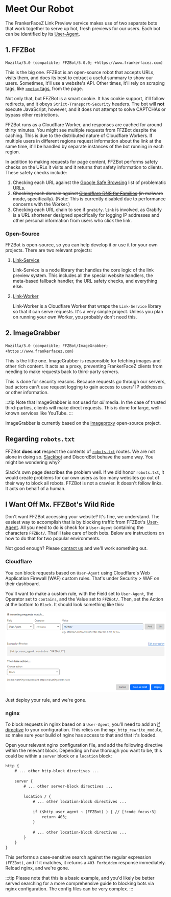 # Meet Our Robot

The FrankerFaceZ Link Preview service makes use of two separate bots that
work together to serve up hot, fresh previews for our users. Each bot can
be identified by its [User-Agent](https://en.wikipedia.org/wiki/User-Agent_header).

## 1. FFZBot
`Mozilla/5.0 (compatible; FFZBot/5.0.0; +https://www.frankerfacez.com)`

This is the big one. FFZBot is an open-source robot that accepts URLs,
visits them, and does its best to extract a useful summary to show our
users. Sometimes, it'll use a website's API. Other times, it'll rely on
scraping tags, like [`<meta>` tags](https://en.wikipedia.org/wiki/Meta_element),
from the page.

Not only that, but FFZBot is a smart cookie. It has cookie support, it'll
follow redirects, and it obeys `Strict-Transport-Security` headers. The bot
will **not** execute JavaScript, however, and it does not attempt to solve
CAPTCHAs or bypass other restrictions.

FFZBot runs as a Cloudflare Worker, and responses are cached for around
thirty minutes. You might see multiple requests from FFZBot despite the
caching. This is due to the distributed nature of Cloudflare Workers. If
multiple users in different regions request information about the link at
the same time, it'll be handled by separate instances of the bot running
in each region.

In addition to making requests for page content, FFZBot performs safety checks
on the URLs it visits and it returns that safety information to clients.
These safety checks include:

1. Checking each URL against the [Google Safe Browsing](https://safebrowsing.google.com/) list of problematic URLs.
2. ~~Checking each domain against [Cloudflare DNS for Families](https://developers.cloudflare.com/1.1.1.1/setup/#1111-for-families) (in malware mode, specifically).~~ (Note: This is currently disabled due to performance concerns with the Worker.)
3. Checking each URL chain to see if `grabify.link` is involved, as Grabify is
a URL shortener designed specifically for logging IP addresses and other personal
information from users who click the link.

### Open-Source

FFZBot is open-source, so you can help develop it or use it for your own
projects. There are two relevant projects:

1. [Link-Service](https://github.com/FrankerFaceZ/Link-Service)

    Link-Service is a node library that handles the core logic of the link
    preview system. This includes all the special website handlers, the
    meta-based fallback handler, the URL safety checks, and everything else.

    <LinkPreview
        :forceShort="true"
        :link="true"
        href="https://github.com/FrankerFaceZ/Link-Service"
    />

2. [Link-Worker](https://github.com/FrankerFaceZ/Link-Worker)

    Link-Worker is a Cloudflare Worker that wraps the `Link-Service` library
    so that it can serve requests. It's a very simple project. Unless you
    plan on running your own Worker, you probably don't need this.

    <LinkPreview
        :forceShort="true"
        :link="true"
        href="https://github.com/FrankerFaceZ/Link-Worker"
    />
    


## 2. ImageGrabber
`Mozilla/5.0 (compatible; FFZBot/ImageGrabber; +https://www.frankerfacez.com)`

This is the little one. ImageGrabber is responsible for fetching images
and other rich content. It acts as a proxy, preventing FrankerFaceZ clients
from needing to make requests back to third-party servers.

This is done for security reasons. Because requests go through our servers,
bad actors can't use request logging to gain access to users' IP addresses
or other information.

:::tip
Note that ImageGrabber is not used for *all* media. In the case of trusted
third-parties, clients will make direct requests. This is done for large,
well-known services like YouTube.
:::

ImageGrabber is currently based on the [imageproxy](https://github.com/willnorris/imageproxy) open-source project.

<LinkPreview
    :forceShort="true"
    :link="true"
    href="https://github.com/willnorris/imageproxy"
/>


## Regarding `robots.txt`

FFZBot **does not** respect the contents of [`robots.txt`](https://en.wikipedia.org/wiki/Robots.txt)
routes. We are not alone in doing so. [Slackbot](https://api.slack.com/robots)
and DiscordBot behave the same way. You might be wondering why?

Slack's own page describes the problem well. If we did honor `robots.txt`,
it would create problems for our own users as too many websites go out
of their way to block all robots. FFZBot is not a crawler. It doesn't follow
links. It acts on behalf of a human.


## I Want Off Mx. FFZBot's Wild Ride

Don't want FFZBot accessing your website? It's fine, we understand. The
easiest way to accomplish that is by blocking traffic from FFZBot's
[User-Agent](https://en.wikipedia.org/wiki/User-Agent_header). All you
need to do is check for a `User-Agent` containing the characters
`FFZBot/`. That'll take care of both bots. Below are instructions on
how to do that for two popular environments.

Not good enough? Please [contact us](https://www.frankerfacez.com/contact) and
we'll work something out.


### Cloudflare

You can block requests based on `User-Agent` using Cloudflare's Web Application
Firewall (WAF) custom rules. That's under Security > WAF on their dashboard.

You'll want to make a custom rule, with the Field set to `User-Agent`, the
Operator set to `contains`, and the Value set to `FFZBot/`. Then, set the Action
at the bottom to `Block`. It should look something like this:

![An image of the Cloudflare dashboard, demonstrating how to create a rule as described above.](cloudflare-rule.png)

Just deploy your rule, and we're gone.

### nginx

To block requests in nginx based on a `User-Agent`, you'll need to add an
[if directive](https://nginx.org/en/docs/http/ngx_http_rewrite_module.html#if)
to your configuration. This relies on the `ngx_http_rewrite_module`, so make
sure your build of nginx has access to that and that it's loaded.

Open your relevant nginx configuration file, and add the following directive
within the relevant block. Depending on how thorough you want to be, this
could be within a `server` block or a `location` block:

```nginx
http {
    # ... other http-block directives ...

    server {
        # ... other server-block directives ...

        location / {
            # ... other location-block directives ...

            if ($http_user_agent ~ (FFZBot) ) { // [!code focus:3]
                return 403;
            }

            # ... other location-block directives ...
        }
    }
}
```

This performs a case-sensitive search against the regular expression `(FFZBot)`,
and if it matches, it returns a `403 Forbidden` response immediately. Reload
nginx, and we're gone.

:::tip
Please note that this is a basic example, and you'd likely be better served
searching for a more comprehensive guide to blocking bots via nginx configuration.
The config files can be very complex.
:::